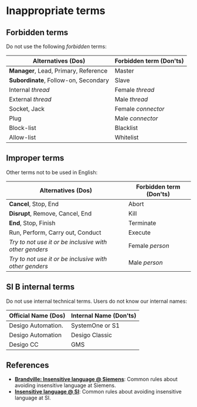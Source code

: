 # Inappropriate terms

## Forbidden terms

Do not use the following *forbidden* terms:

<!-- textlint-disable -->
| Alternatives (Dos)                    | Forbidden term (Don'ts) |
|---------------------------------------|-------------------------|
| **Manager**, Lead, Primary, Reference | Master                  |
| **Subordinate**, Follow-on, Secondary | Slave                   |
| Internal *thread*                     | Female *thread*         |
| External *thread*                     | Male *thread*           |
| Socket, Jack                          | Female *connector*      |
| Plug                                  | Male *connector*        |
| Block-list                            | Blacklist               |
| Allow-list                            | Whitelist               |
<!-- textlint-enable -->

## Improper terms

Other terms not to be used in English:

<!-- textlint-disable -->
| Alternatives (Dos)                                     | Forbidden term (Don'ts) |
|--------------------------------------------------------|-------------------------|
| **Cancel**, Stop, End                                  | Abort                   |
| **Disrupt**, Remove, Cancel, End                       | Kill                    |
| **End**, Stop, Finish                                  | Terminate               |
| Run, Perform, Carry out, Conduct                       | Execute                 |
| *Try to not use it or be inclusive with other genders* | Female *person*         |
| *Try to not use it or be inclusive with other genders* | Male *person*           |
<!-- textlint-enable -->

## SI B internal terms

Do not use internal technical terms. Users do not know our internal names:

| Official Name  (Dos)  | Internal Name (Don'ts) |
|-----------------------|------------------------|
| Desigo Automation.    | SystemOne or S1        |
| Desigo Automation     | Desigo Classic         |
| Desigo CC             | GMS                    |

## References

- [**Brandville: Insensitive language @ Siemens**](https://brandville.siemens.com/en/design-elements/language/inclusive-language):
  Common rules about avoiding insensitive language at Siemens.
- [**Insensitive language @ SI**](https://siemens.sharepoint.com/teams/P0011294/insensitive-language):
  Common rules about avoiding insensitive language at SI.
